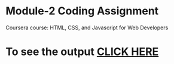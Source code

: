 # Module-2 Coding Assignment

Coursera course: HTML, CSS, and Javascript for Web Developers

# To see the output [CLICK HERE](https://padmavathipk.github.io/Coursera-HTML-CSS-and-JavaScript-for-Web-Developers/Assignments/module-2/index.html)
